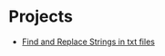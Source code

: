 # Projects
- [Find and Replace Strings in txt files](https://github.com/slashformotion/TrainingGolang/tree/master/PROJECTS/findReplaceStr)